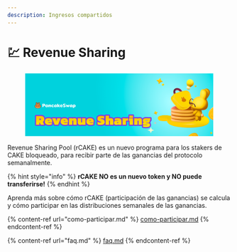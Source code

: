 ```yaml
---
description: Ingresos compartidos
---
```


# 💹 Revenue Sharing

<figure><img src="../../.gitbook/assets/image (1) (1) (1) (1) (1) (1) (1) (1) (1) (1).png" alt=""><figcaption></figcaption></figure>

Revenue Sharing Pool (rCAKE) es un nuevo programa para los stakers de CAKE bloqueado, para recibir parte de las ganancias del protocolo semanalmente.

{% hint style="info" %}
**rCAKE NO es un nuevo token y NO puede transferirse!**
{% endhint %}

Aprenda más sobre cómo rCAKE (participación de las ganancias) se calcula y cómo participar en las distribuciones semanales de las ganancias.

{% content-ref url="como-participar.md" %}
[como-participar.md](como-participar.md)
{% endcontent-ref %}

{% content-ref url="faq.md" %}
[faq.md](faq.md)
{% endcontent-ref %}
